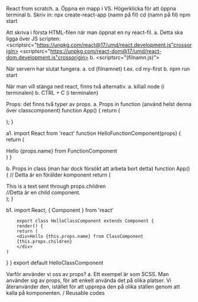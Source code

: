 React from scratch.
       a. Öppna en mapp i VS. Högerklicka för att öppna terminal
       b. Skriv in: 
                npx create-react-app (namn på fil)
                cd (namn på fil)
                npm start 

Att skriva i första HTML-filen när man öppnat en ny react-fil.
        a.   Detta ska ligga över JS scripten:
        <scriptsrc="https://unpkg.com/react@17/umd/react.development.js"crossorigin></script> 
        <scriptsrc="https://unpkg.com/react-dom@17/umd/react-dom.development.js"crossorigin></script>
        b.  <scriptsrc="(filnamn.js)"></script>


När servern har slutat fungera.
	a. cd (filnamnet) t.ex. cd my-first
	b. npm run start

När man vill stänga ned react, finns två alternativ.
        a. killall node (i terminalen)
        b. CTRL + C (i terminalen)



Props: det finns två typer av props. 
a. Props in function (använd helst denna över classcomponent)
        function App() {
        return (
        <div className="App">
        <HelloFunctionComponent name="Johanna"/>
        </div>
        );
        }

a1.     import React from 'react'
        function HelloFunctionComponent(props) {
        return (
        <div>Hello {props.name} from FunctionComponent</div>
        )
        }

b. Props in class (man har dock försökt att arbeta bort detta)
        function App() { // Detta är en förälder komponent
        return (
        <div className="App">
        <HelloClassComponent name="Jane Doe">
        <div>This is a text sent through props.children</div> //Detta är en child component.
        </HelloClassComponent>   
        </div>
        );
        }

b1. 
        import React, { Component } from 'react'

        export class HelloClassComponent extends Component {
        render() {
        return (
        <div>Hello {this.props.name} from ClassComponent
        {this.props.children}
        </div>
    )
   }
} export default HelloClassComponent

Varför använder vi oss av props? 
        a. Ett exempel är som SCSS. Man använder sig av props, för att enkelt använda det på olika platser. 
        Vi återanvänder den, istället för att upprepa den på olika ställen genom att kalla på komponenten. / Reusable codes


